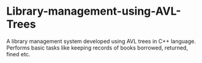 # Library-management-using-AVL-Trees
A library management system developed using AVL trees in C++ language. Performs basic tasks like keeping records of books borrowed, returned, fined etc.
